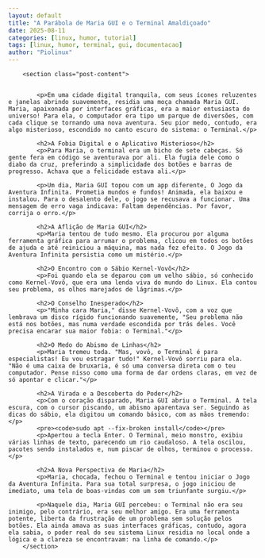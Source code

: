 ```yaml
---
layout: default
title: "A Parábola de Maria GUI e o Terminal Amaldiçoado"
date: 2025-08-11
categories: [linux, humor, tutorial]
tags: [linux, humor, terminal, gui, documentacao]
author: "Piolinux"
---
```






        <section class="post-content">
            

            <p>Em uma cidade digital tranquila, com seus ícones reluzentes e janelas abrindo suavemente, residia uma moça chamada Maria GUI. Maria, apaixonada por interfaces gráficas, era a maior entusiasta do universo! Para ela, o computador era tipo um parque de diversões, com cada clique se tornando uma nova aventura. Seu pior medo, contudo, era algo misterioso, escondido no canto escuro do sistema: o Terminal.</p>

            <h2>A Fobia Digital e o Aplicativo Misterioso</h2>
            <p>Para Maria, o terminal era um bicho de sete cabeças. Só gente fera em código se aventurava por ali. Ela fugia dele como o diabo da cruz, preferindo a simplicidade dos botões e barras de progresso. Achava que a felicidade estava ali.</p>

            <p>Um dia, Maria GUI topou com um app diferente, O Jogo da Aventura Infinita. Prometia mundos e fundos! Animada, ela baixou e instalou. Para o desalento dele, o jogo se recusava a funcionar. Uma mensagem de erro vaga indicava: Faltam dependências. Por favor, corrija o erro.</p>

            <h2>A Aflição de Maria GUI</h2>
            <p>Maria tentou de tudo mesmo. Ela procurou por alguma ferramenta gráfica para arrumar o problema, clicou em todos os botões de ajuda e até reiniciou a máquina, mas nada fez efeito. O Jogo da Aventura Infinita persistia como um mistério.</p>

            <h2>O Encontro com o Sábio Kernel-Vovô</h2>
            <p>Foi quando ela se deparou com um velho sábio, só conhecido como Kernel-Vovô, que era uma lenda viva do mundo do Linux. Ela contou seu problema, os olhos marejados de lágrimas.</p>

            <h2>O Conselho Inesperado</h2>
            <p>"Minha cara Maria," disse Kernel-Vovô, com a voz que lembrava um disco rígido funcionando suavemente, "Seu problema não está nos botões, mas numa verdade escondida por trás deles. Você precisa encarar sua maior fobia: o Terminal."</p>

            <h2>O Medo do Abismo de Linhas</h2>
            <p>Maria tremeu toda. "Mas, vovô, o Terminal é para especialistas! Eu vou estragar tudo!" Kernel-Vovô sorriu para ela. "Não é uma caixa de bruxaria, é só uma conversa direta com o teu computador. Pense nisso como uma forma de dar ordens claras, em vez de só apontar e clicar."</p>

            <h2>A Virada e a Descoberta do Poder</h2>
            <p>Com o coração disparado, Maria GUI abriu o Terminal. A tela escura, com o cursor piscando, um abismo aparentava ser. Seguindo as dicas do sábio, ela digitou um comando básico, com as mãos tremendo:</p>
            <pre><code>sudo apt --fix-broken install</code></pre>
            <p>Apertou a tecla Enter. O Terminal, meio monstro, exibiu várias linhas de texto, parecendo um rio caudaloso. A tela oscilou, pacotes sendo instalados e, num piscar de olhos, terminou o processo.</p>

            <h2>A Nova Perspectiva de Maria</h2>
            <p>Maria, chocada, fechou o Terminal e tentou iniciar o Jogo da Aventura Infinita. Para sua total surpresa, o jogo iniciou de imediato, uma tela de boas-vindas com um som triunfante surgiu.</p>

            <p>Naquele dia, Maria GUI percebeu: o Terminal não era seu inimigo, pelo contrário, era seu melhor amigo. Era uma ferramenta potente, liberta da frustração de um problema sem solução pelos botões. Ela ainda amava as suas interfaces gráficas, contudo, agora ela sabia, o poder real do seu sistema Linux residia no local onde a lógica e a clareza se encontravam: na linha de comando.</p>
        </section>
 
